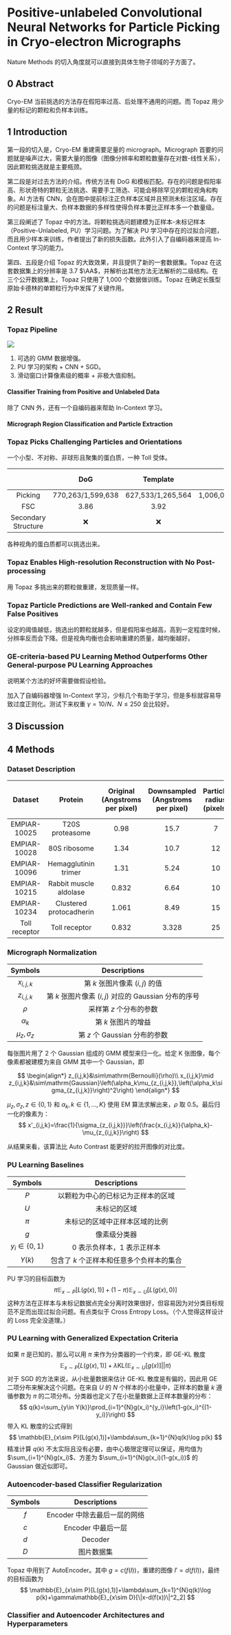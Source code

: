 # Positive-unlabeled Convolutional Neural Networks for Particle Picking in Cryo-electron Micrographs

Nature Methods 的切入角度就可以直接到具体生物子领域的子方面了。

## 0 Abstract

Cryo-EM 当前挑选的方法存在假阳率过高、后处理不通用的问题。而 Topaz 用少量的标记的颗粒和负样本训练。

## 1 Introduction

第一段的切入是，Cryo-EM 重建需要足量的 micrograph。Micrograph 首要的问题就是噪声过大，需要大量的图像（图像分辨率和颗粒数量存在对数-线性关系），因此颗粒挑选就是主要瓶颈。

第二段是对过去方法的介绍。传统方法有 DoG 和模板匹配。存在的问题是假阳率高、形状奇特的颗粒无法挑选、需要手工筛选、可能会移除罕见的颗粒视角和构象。AI 方法有 CNN，会在图中提前标注正负样本区域并且预测未标注区域。存在的问题是标注量大、负样本数据的多样性使得负样本要比正样本多一个数量级。

第三段阐述了 Topaz 中的方法。将颗粒挑选问题建模为正样本-未标记样本（Positive-Unlabeled, PU）学习问题。为了解决 PU 学习中存在的过拟合问题，而且用少样本来训练，作者提出了新的损失函数。此外引入了自编码器来提高 In-Context 学习的能力。

第四、五段是介绍 Topaz 的大致效果，并且提供了新的一套数据集。Topaz 在这套数据集上的分辨率是 3.7 $\AA$，并解析出其他方法无法解析的二级结构。在三个公开数据集上，Topaz 只使用了 1,000 个数据做训练。Topaz 在确定长簇型原始卡德林的单颗粒行为中发挥了关键作用。

## 2 Result

### Topaz Pipeline

![](images/topaz.png)

1. 可选的 GMM 数据增强。
2. PU 学习的架构 + CNN + SGD。
3. 滑动窗口计算像素级的概率 + 非极大值抑制。

#### Classifier Training from Positive and Unlabeled Data

除了 CNN 外，还有一个自编码器来帮助 In-Context 学习。

#### Micrograph Region Classification and Particle Extraction

### Topaz Picks Challenging Particles and Orientations

一个小型、不对称、非球形且聚集的蛋白质，一种 Toll 受体。

|                     |        DoG        |     Template      |        Topaz        | Other CNN |
| :-----------------: | :---------------: | :---------------: | :-----------------: | :-------: |
|       Picking       | 770,263/1,599,638 | 627,533/1,265,564 | 1,006,089/1,010,937 | 131,300/0 |
|         FSC         |       3.86        |       3.92        |        3.70         |  6.8/NaN  |
| Secondary Structure |        :x:        |        :x:        | :white_check_mark:  |    :x:    |

各种视角的蛋白质都可以挑选出来。

### Topaz Enables High-resolution Reconstruction with No Post-processing

用 Topaz 多挑出来的颗粒做重建，发现质量一样。

### Topaz Particle Predictions are Well-ranked and Contain Few False Positives

设定的阈值越低，挑选出的颗粒就越多，但是假阳率也越高，高到一定程度时候，分辨率反而会下降。但是视角均衡也会影响重建的质量，越均衡越好。

### GE-criteria-based PU Learning Method Outperforms Other General-purpose PU Learning Approaches

说明某个方法的好坏需要做假设检验。

加入了自编码器增强 In-Context 学习，少标几个有助于学习，但是多标就容易导致过度正则化。测试下来权重 $\gamma=10/N$、$N\le250$ 会比较好。

## 3 Discussion

## 4 Methods

### Dataset Description


|    Dataset    |         Protein         | Original (Angstroms per pixel) | Downsampled (Angstroms per pixel) | Particle radius (pixels) | Training radius (pixels) | $\pi$ | Trainning Number of micrographs | Trainning Number of particles | Test Number of micrographs | Test Number of particles |
| :-----------: | :---------------------: | :----------------------------: | :-------------------------------: | :----------------------: | :----------------------: | :---: | :-----------------------------: | :---------------------------: | :------------------------: | :----------------------: |
| EMPIAR-10025  |     T20S proteasome     |              0.98              |               15.7                |            7             |            3             | 0.035 |               156               |            39,653             |             40             |          10,301          |
| EMPIAR-10028  |      80S ribosome       |              1.34              |               10.7                |            12            |            3             | 0.012 |               831               |            80,701             |            250             |          24,546          |
| EMPIAR-10096  |  Hemagglutinin trimer   |              1.31              |               5.24                |            10            |            4             | 0.035 |               347               |            100,465            |            100             |          29,535          |
| EMPIAR-10215  | Rabbit muscle aldolase  |             0.832              |               6.64                |            10            |            3             |  0.1  |               865               |            163,758            |            200             |          39,347          |
| EMPIAR-10234  | Clustered protocadherin |             1.061              |               8.49                |            15            |            4             | 0.015 |               67                |             1,167             |             20             |           373            |
| Toll receptor |      Toll receptor      |             0.832              |               3.328               |            25            |            5             | 0.035 |               30                |              686              |             14             |           362            |

### Micrograph Normalization

|     Symbols      |                     Descriptions                     |
| :--------------: | :--------------------------------------------------: |
|   $x_{i,j,k}$    |            第 $k$ 张图片像素 $(i,j)$ 的值            |
|   $z_{i,j,k}$    | 第 $k$ 张图片像素 $(i,j)$ 对应的 Gaussian 分布的序号 |
|      $\rho$      |               采样第 $z$ 个分布的参数                |
|    $\alpha_k$    |                 第 $k$ 张图片的增益                  |
| $\mu_z,\sigma_z$ |            第 $z$ 个 Gaussian 分布的参数             |

每张图片用了 2 个 Gaussian 组成的 GMM 模型来归一化。给定 K 张图像，每个像素都被建模为来自 GMM 其中一个 Gaussian，即

$$
\begin{align*}
z_{i,j,k}&\sim\mathrm{Bernoulli}(\rho)\\
x_{i,j,k}\mid z_{i,j,k}&\sim\mathrm{Gaussian}\left(\alpha_k\mu_{z_{i,j,k}},\left(\alpha_k\sigma_{z_{i,j,k}}\right)^2\right)
\end{align*}
$$

$\mu_z,\sigma_z,z\in\{0,1\}$ 和 $\alpha_k,k\in\{1,\dots,K\}$ 使用 EM 算法求解出来，$\rho$ 取 0.5。最后归一化的像素为：
$$
x'_{i,j,k}=\frac{1}{\sigma_{z_{i,j,k}}}\left(\frac{x_{i,j,k}}{\alpha_k}-\mu_{z_{i,j,k}}\right)
$$

从结果来看，该算法比 Auto Contrast 能更好的拉开图像的对比度。

### PU Learning Baselines

|     Symbols     |               Descriptions                |
| :-------------: | :---------------------------------------: |
|       $P$       |    以颗粒为中心的已标记为正样本的区域     |
|       $U$       |               未标记的区域                |
|      $\pi$      |      未标记的区域中正样本区域的比例       |
|       $g$       |               像素级分类器                |
| $y_i\in\{0,1\}$ |        0 表示负样本，1 表示正样本         |
|     $Y(k)$      | 包含了 $k$ 个正样本和任意多个负样本的集合 |

PU 学习的目标函数为
$$
\pi\mathbb{E}_{x\sim P}[L(g(x),1)]+(1-\pi)\mathbb{E}_{x\sim U}[L(g(x),0)]
$$
这种方法在正样本与未标记数据点完全分离时效果很好，但容易因为对分类目标规范不足而出现过拟合问题。有点类似于 Cross Entropy Loss。（个人觉得这样设计的 Loss 完全没道理。）

### PU Learning with Generalized Expectation Criteria

如果 $\pi$ 是已知的，那么可以用 $\pi$ 来作为分类器的一个约束，即 GE-KL 散度
$$
\mathbb{E}_{x\sim P}[L(g(x),1)]+\lambda\mathrm{KL}(\mathbb{E}_{x\sim U}[g(x)]||\pi)
$$
对于 SGD 的方法来说，从小批量数据来估计 GE-KL 散度是有偏的，因此用 GE 二项分布来解决这个问题。在来自 $U$ 的 $N$ 个样本的小批量中，正样本的数量 $k$ 遵循参数为 $\pi$ 的二项分布。分类器也定义了在小批量数据上正样本数量的分布：
$$
q(k)=\sum_{y\in Y(k)}\prod_{i=1}^{N}g(x_i)^{y_i}\left(1-g(x_i)^{(1-y_i)}\right)
$$
带入 KL 散度的公式得到
$$
\mathbb{E}_{x\sim P}[L(g(x),1)]+\lambda\sum_{k=1}^{N}q(k)\log p(k)
$$
精准计算 $q(k)$ 不太实际且没有必要，由中心极限定理可以保证，用均值为 $\sum_{i=1}^{N}g(x_i)$、方差为 $\sum_{i=1}^{N}g(x_i)(1-g(x_i))$ 的 Gaussian 做近似即可。

### Autoencoder-based Classifier Regularization

| Symbols |         Descriptions         |
| :-----: | :--------------------------: |
|   $f$   | Encoder 中除去最后一层的网络 |
|   $c$   |      Encoder 中最后一层      |
|   $d$   |           Decoder            |
|   $D$   |          图片数据集          |

Topaz 中用到了 AutoEncoder。其中 $g=c(f(I))$，重建的图像 $I'=d(f(I))$，最终的目标函数为
$$
\mathbb{E}_{x\sim P}[L(g(x),1)]+\lambda\sum_{k=1}^{N}q(k)\log p(k)+\gamma\mathbb{E}_{x\sim D}[\|x-d(f(x))\|^2_2]
$$

### Classifier and Autoencoder Architectures and Hyperparameters


